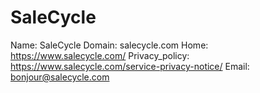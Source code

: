 
# SaleCycle

Name: SaleCycle
Domain: salecycle.com
Home: https://www.salecycle.com/
Privacy_policy: https://www.salecycle.com/service-privacy-notice/
Email: bonjour@salecycle.com
